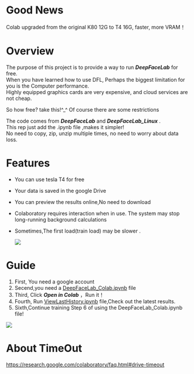 # Good News
Colab upgraded from the original K80 12G to T4 16G, faster, more VRAM！  

# Overview
The purpose of this project is to provide a way to run ***DeepFaceLab*** for free.  
When you have learned how to use DFL, Perhaps the biggest limitation for you is the Computer performance.  
Highly equipped graphics cards are very expensive, and cloud services are not cheap.  

So how free? take this!^_^ Of course there are some restrictions  

The code comes from ***DeepFaceLab*** and ***DeepFaceLab_Linux*** .  
This rep just add the .ipynb file ,makes it simpler!  
No need to copy, zip, unzip multiple times, no need to worry about data loss. 

# Features
* You can use tesla T4 for free
* Your data is saved in the google Drive
* You can preview the results online,No need to download
* Colaboratory requires interaction when in use. The system may stop long-running background calculations
* Sometimes,The first load(train load) may be slower .
  
  ![](https://github.com/dreasci/DeepFaceLab_Colab/blob/master/doc/history.jpg?raw=true)  

# Guide
1. First, You need a google account  
2. Secend,you need a [DeepFaceLab_Colab.ipynb](https://github.com/dreasci/DeepFaceLab_Colab/blob/master/DeepFaceLab_Colab.ipynb) file  
3. Third,  Click ***Open in Colab***  ，Run it！
4. Fourth, Run [ViewLastHistory.ipynb](https://github.com/dreasci/DeepFaceLab_Colab/blob/master/ViewLastHistory.ipynb) file,Check out the latest results.
5. Sixth,Continue training  Step 6 of using the DeepFaceLab_Colab.ipynb file!

  

![](https://github.com/dreasci/DeepFaceLab_Colab/blob/master/doc/lasthistory.png?raw=true)  

  

# About TimeOut
https://research.google.com/colaboratory/faq.html#drive-timeout  
